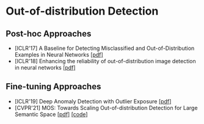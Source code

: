 # Out-of-distribution Detection



## Post-hoc Approaches

- [ICLR'17] A Baseline for Detecting Misclassified and Out-of-Distribution Examples in Neural Networks [[pdf]](https://arxiv.org/abs/1610.02136)
- [ICLR'18] Enhancing the reliability of out-of-distribution image detection in neural networks [[pdf]](https://arxiv.org/abs/1706.02690)

## Fine-tuning Approaches

- [ICLR'19] Deep Anomaly Detection with Outlier Exposure [[pdf]](https://arxiv.org/abs/1812.04606)
- [CVPR'21] MOS: Towards Scaling Out-of-distribution Detection for Large Semantic Space [[pdf]](https://openaccess.thecvf.com/content/CVPR2021/papers/Huang_MOS_Towards_Scaling_Out-of-Distribution_Detection_for_Large_Semantic_Space_CVPR_2021_paper.pdf) [[code]](https://github.com/deeplearning-wisc/large_scale_ood)
